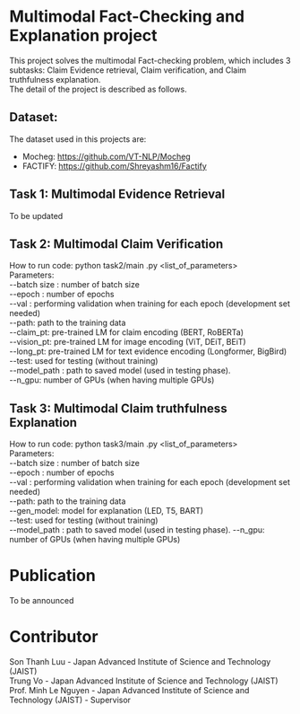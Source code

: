 # Multimodal Fact-Checking and Explanation project  
This project solves the multimodal Fact-checking problem, which includes 3 subtasks: Claim Evidence retrieval, Claim verification, and Claim truthfulness explanation.  
The detail of the project is described as follows.   

## Dataset:  
The dataset used in this projects are:   
+ Mocheg: https://github.com/VT-NLP/Mocheg   
+ FACTIFY: https://github.com/Shreyashm16/Factify     

## Task 1: Multimodal Evidence Retrieval   
To be updated   

## Task 2: Multimodal Claim Verification 
How to run code: python task2/main .py <list_of_parameters>   
Parameters:    
 --batch size : number of batch size  
 --epoch  : number of epochs   
 --val : performing validation when training for each epoch (development set needed)    
 --path:  path to the training data   
 --claim_pt: pre-trained LM for claim encoding (BERT, RoBERTa)  
 --vision_pt: pre-trained LM for image encoding (ViT, DEiT, BEiT)  
 --long_pt: pre-trained LM for text evidence encoding (Longformer, BigBird)   
 --test: used for testing (without training)  
 --model_path  : path to saved model (used in testing phase).   
 --n_gpu:  number of GPUs (when having multiple GPUs)   

## Task 3: Multimodal Claim truthfulness Explanation 
How to run code: python task3/main .py <list_of_parameters>      
Parameters:    
 --batch size : number of batch size  
 --epoch  : number of epochs   
 --val : performing validation when training for each epoch (development set needed)    
 --path:  path to the training data   
 --gen_model: model for explanation (LED, T5, BART)    
 --test: used for testing (without training)  
 --model_path  : path to saved model (used in testing phase).
 --n_gpu:  number of GPUs (when having multiple GPUs)  
 
# Publication 
To be announced 

# Contributor 
Son Thanh Luu - Japan Advanced Institute of Science and Technology (JAIST)  
Trung Vo - Japan Advanced Institute of Science and Technology (JAIST)   
Prof. Minh Le Nguyen - Japan Advanced Institute of Science and Technology (JAIST) - Supervisor 
